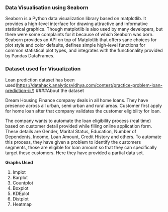 ### Data Visualisation using Seaborn
Seaborn is a Python data visualization library based on matplotlib. It provides a high-level interface for drawing attractive and informative statistical graphics.
Though matplotlib is also used by many developers, but there were some complaints for it because of which Seaborn was born.
Seaborn provides an API on top of Matplotlib that offers sane choices for plot style and color defaults, defines simple high-level functions for common statistical plot types, and integrates with the functionality provided by Pandas DataFrames.

### Dataset used for Visualization
Loan prediction dataset has been used(https://datahack.analyticsvidhya.com/contest/practice-problem-loan-prediction-iii/)
####About the dataset

Dream Housing Finance company deals in all home loans. They have presence across all urban, semi urban and rural areas. Customer first apply for home loan after that company validates the customer eligibility for loan.

The company wants to automate the loan eligibility process (real time) based on customer detail provided while filling online application form. These details are Gender, Marital Status, Education, Number of Dependents, Income, Loan Amount, Credit History and others. To automate this process, they have given a problem to identify the customers segments, those are eligible for loan amount so that they can specifically target these customers. Here they have provided a partial data set.

**Graphs Used**

1. Implot
2. Barplot
3. Countplot
4. Boxplot
5. KDEplot
6. Distplot
7. Heatmap

